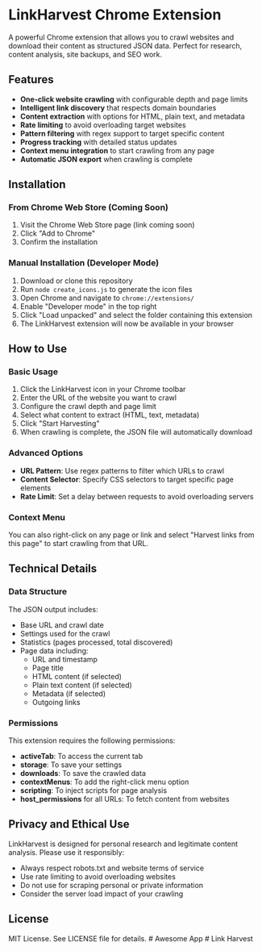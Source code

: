 # LinkHarvest Chrome Extension

A powerful Chrome extension that allows you to crawl websites and download their content as structured JSON data. Perfect for research, content analysis, site backups, and SEO work.

## Features

- **One-click website crawling** with configurable depth and page limits
- **Intelligent link discovery** that respects domain boundaries
- **Content extraction** with options for HTML, plain text, and metadata
- **Rate limiting** to avoid overloading target websites
- **Pattern filtering** with regex support to target specific content
- **Progress tracking** with detailed status updates
- **Context menu integration** to start crawling from any page
- **Automatic JSON export** when crawling is complete

## Installation

### From Chrome Web Store (Coming Soon)

1. Visit the Chrome Web Store page (link coming soon)
2. Click "Add to Chrome"
3. Confirm the installation

### Manual Installation (Developer Mode)

1. Download or clone this repository
2. Run `node create_icons.js` to generate the icon files
3. Open Chrome and navigate to `chrome://extensions/`
4. Enable "Developer mode" in the top right
5. Click "Load unpacked" and select the folder containing this extension
6. The LinkHarvest extension will now be available in your browser

## How to Use

### Basic Usage

1. Click the LinkHarvest icon in your Chrome toolbar
2. Enter the URL of the website you want to crawl
3. Configure the crawl depth and page limit
4. Select what content to extract (HTML, text, metadata)
5. Click "Start Harvesting"
6. When crawling is complete, the JSON file will automatically download

### Advanced Options

- **URL Pattern**: Use regex patterns to filter which URLs to crawl
- **Content Selector**: Specify CSS selectors to target specific page elements
- **Rate Limit**: Set a delay between requests to avoid overloading servers

### Context Menu

You can also right-click on any page or link and select "Harvest links from this page" to start crawling from that URL.

## Technical Details

### Data Structure

The JSON output includes:

- Base URL and crawl date
- Settings used for the crawl
- Statistics (pages processed, total discovered)
- Page data including:
  - URL and timestamp
  - Page title
  - HTML content (if selected)
  - Plain text content (if selected)
  - Metadata (if selected)
  - Outgoing links

### Permissions

This extension requires the following permissions:

- **activeTab**: To access the current tab
- **storage**: To save your settings
- **downloads**: To save the crawled data
- **contextMenus**: To add the right-click menu option
- **scripting**: To inject scripts for page analysis
- **host_permissions** for all URLs: To fetch content from websites

## Privacy and Ethical Use

LinkHarvest is designed for personal research and legitimate content analysis. Please use it responsibly:

- Always respect robots.txt and website terms of service
- Use rate limiting to avoid overloading websites
- Do not use for scraping personal or private information
- Consider the server load impact of your crawling

## License

MIT License. See LICENSE file for details.
#   A w e s o m e   A p p  
 #   L i n k   H a r v e s t  
 